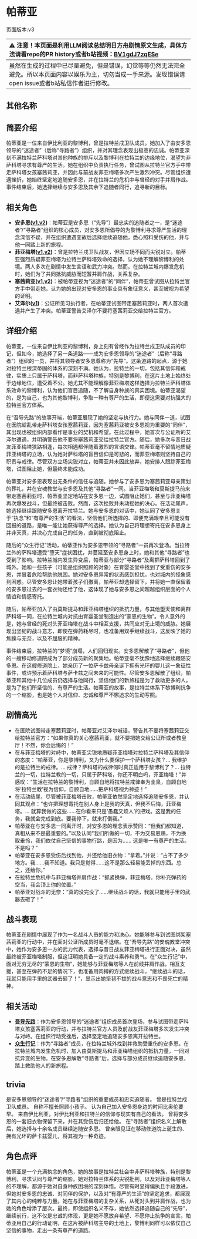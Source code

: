 # 帕蒂亚
页面版本:v3
 

| :warning: 注意！本页面是利用LLM阅读总结明日方舟剧情原文生成，具体方法请看repo的PR history或者b站视频：[BV1gdJ7zqESe](https://www.bilibili.com/video/BV1gdJ7zqESe/)         |
|:----------------------------|
| 虽然在生成的过程中已尽量避免，但是错误，幻觉等等仍然无法完全避免。所以本页面内容以娱乐为主，切勿当成一手来源。发现错误请open issue或者b站私信作者进行修改。|



## 其他名称

## 简要介绍
帕蒂亚是一位来自伊比利亚的黎博利，曾是拉特兰戍卫队成员。她加入了由安多恩领导的“迷途者”（后称“寻路者”）组织，并对其理念表现出极高的忠诚。帕蒂亚深刻不满拉特兰萨科塔对其他种族的排斥以及黎博利在拉特兰的边缘地位，渴望为非萨科塔寻求有尊严的生活。她在组织中负责执行任务，曾试图从拉特兰官方手中带走萨科塔女孩塞茜莉亚，并因此与前战友菲亚梅塔多次产生激烈冲突。尽管组织遭遇挫折，她始终坚定地追随安多恩，并在拉特兰的危机中与曾经的对手并肩作战。事件结束后，她选择继续与安多恩及其余下追随者同行，追寻新的目标。
## 相关角色
-   **安多恩([v1](../chars/extended_char_an_duo_en.md),[v2](extended_char_an_duo_en.md))**：帕蒂亚是安多恩（“先导”）最忠实的追随者之一，是“迷途者”/“寻路者”组织的核心成员，对安多恩所倡导的为黎博利寻求尊严生活的理念深信不疑，并在组织遭遇变故后选择继续追随他，悉心照料受伤的他，并与他一同踏上新的旅程。
-   **菲亚梅塔([v1](../chars/char_300_phenxi.md),[v2](char_300_phenxi.md))**：曾是拉特兰戍卫队战友，但因立场不同而尖锐对立。帕蒂亚强烈质疑菲亚梅塔为拉特兰萨科塔效命的选择，认为她不理解黎博利的处境。两人多次在剧情中发生言语和武力冲突。然而，在拉特兰城内爆发危机时，她们为了共同抵抗威胁而短暂并肩作战，关系复杂。
-   **塞茜莉亚([v1](../chars/extended_char_sai_qian_li_ya.md),[v2](extended_char_sai_qian_li_ya.md))**：被帕蒂亚视为“迷途者”的“同伴”，帕蒂亚曾试图从拉特兰官方手中带走她，认为她的出现对安多恩的事业具有象征意义，甚至被视为希望的证明。
-   **艾泽尔([v1](../chars/extended_char_ai_ze_er.md))**：公证所见习执行者，在帕蒂亚试图带走塞茜莉亚时，两人首次遭遇并产生了冲突。帕蒂亚警告艾泽尔不要将塞茜莉亚交给拉特兰官方。
## 详细介绍
帕蒂亚，一位来自伊比利亚的黎博利，身上刻有曾经作为拉特兰戍卫队成员的印记，但如今，她选择了另一条道路——成为安多恩领导的“迷途者”（后称“寻路者”）组织的一员，并将其领导者安多恩尊称为“先导”。这条道路的起点，源于她对拉特兰根深蒂固的体系的深刻不满。她认为，拉特兰的一切，包括其信仰和戒律，实质上只属于萨科塔，而非萨科塔种族，特别是黎博利，在这片土地上始终处于边缘地位，遭受着不公。她尤其不能理解像菲亚梅塔这样选择为拉特兰萨科塔体系效命的黎博利，认为他们盲目追随，不了解自身种族的真实困境。帕蒂亚渴望的，是为自己，也为其他黎博利，争取一种有尊严的生活，即便这需要对抗强大的拉特兰官方体系。

在“吾导先路”的故事开端，帕蒂亚展现了她的坚定与执行力。她与同伴一道，试图在医院趁乱带走萨科塔女孩塞茜莉亚，因为塞茜莉亚被安多恩视为重要的“同伴”，其出现也被组织内部看作是事业的契机和希望。在此过程中，她首次与公证所的艾泽尔遭遇，并明确警告他不要将塞茜莉亚交给拉特兰官方。随后，她多次与昔日战友菲亚梅塔狭路相逢，每次相遇都伴随着激烈的言语交锋。帕蒂亚毫不留情地质疑菲亚梅塔的立场，认为她对萨科塔的盲目信仰是可悲的，而菲亚梅塔则坚持自己的职责与戒律。尽管双方立场尖锐对立，帕蒂亚并未因此放弃，她安排人跟踪菲亚梅塔，试图阻止她，但最终未能成功。

帕蒂亚对安多恩表现出无条件的信任与追随。她参与了安多恩为塞茜莉亚母亲策划的葬礼，并在安魂教堂与安多恩及其他“寻路者”一同。当菲亚梅塔和莫斯提马前来带走塞茜莉亚时，帕蒂亚坚定地站在安多恩一边，试图阻止她们，甚至与菲亚梅塔再次爆发战斗，但最终被击败。然而，这次挫败并未动摇她的决心。在活动尾声，她选择继续跟随安多恩离开拉特兰。她与安多恩的对话中，她认同了安多恩关于“执念”和“有尊严的生活”的看法，坚信他们所选择的、即便充满艰辛且可能没有回报的道路，是唯一能让她获得尊严的选择。她认为自己将理想寄托在安多恩身上并非天真，并决心完成自己的任务，直到被彻底阻止。

随后的“众生行记”活动，帕蒂亚作为安多恩带领的“寻路者”一员再次登场。当拉特兰外的萨科塔遭受“堕天”症状困扰，并蔓延至安多恩身上时，她和其他“寻路者”也受到了影响。拉特兰城内发生异变后，帕蒂亚与部分“寻路者”及离群萨科塔回到了城外。她和一些孩子（可能是组织照顾的对象）在育婴圣堂中找到了受重伤的安多恩，并冒着危险帮助他脱困。她对安多恩异常的状态感到担忧，也对城内的怪象感到困惑。尽管安多恩让她带着孩子们撤离，帕蒂亚却选择留下，并将她一直保留着的安多恩过去的一套衣物还给了他，这体现了她与安多恩之间超越组织层面的个人情谊和情感寄托。

随后，帕蒂亚加入了由莫斯提马和菲亚梅塔组织的抵抗力量，与其他堕天使和离群萨科塔一同，在拉特兰城内对抗由育婴圣堂制造出的“蒙恩的生物”。令人意外的是，她与曾经的死对头菲亚梅塔在战斗中相互支援，共同应对无止境的威胁。她展现出坚韧的战斗意志，即使在弹药耗尽时，也准备用双手继续战斗，这反映了她的焦躁与无奈，以及不屈服的精神。

事件结束后，拉特兰的“梦境”崩塌，人们回归现实。安多恩解散了“寻路者”，但他的一艘移动修道院成为了部分成员新的聚集地。帕蒂亚毫不犹豫地选择继续跟随安多恩。在这艘修道院上，她亲历了一位萨卡兹母亲诞下拥有光环的婴儿这一象征性事件，或许预示着萨科塔与萨卡兹之间未来的可能性。尽管安多恩解散了组织，帕蒂亚和其他十几位成员仍选择与他同行，坚信他们的新旅程是为了救助更多的人，是为了他们所坚信的、有尊严的生活。帕蒂亚的故事，是拉特兰体系下黎博利抗争的一个缩影，也是她个人对信仰、忠诚和尊严不懈追求的生动写照。
## 剧情高光
- 在医院试图带走塞茜莉亚时，帕蒂亚对艾泽尔喊话，警告其不要将塞茜莉亚交给拉特兰官方：“如果你真的关心塞茜莉亚，就不要把她交给公证所或者教皇厅！不然，你会后悔的！”
- 在与菲亚梅塔的对峙中，帕蒂亚尖锐地质疑菲亚梅塔对拉特兰萨科塔及其信仰的态度：“帕蒂亚，你是黎博利，又为什么要保护一个萨科塔女孩？... 我维护的是拉特兰的戒律。... 戒律？萨科塔的戒律何时真正适用于黎博利了？... 拉特兰的一切，拉特兰教的一切，只属于萨科塔，你还不明白吗，菲亚梅塔！”并感叹：“生活在拉特兰的黎博利，自顾自地将拉特兰戒律奉为圭臬，自顾自地将‘拉特兰教’视为信仰，自顾自地......把萨科塔视为神迹！”
- 在活动结尾，尽管被菲亚梅塔击败，帕蒂亚依然坚定地选择追随安多恩，并认同其观点：“也许把理想寄托在别人身上是我的天真，但我不后悔，菲亚梅塔。... 就算我做的这些......在你看来只是‘愚蠢又烦人’的把戏。这是我的任务，我就会完成到底。要我停下，就来打倒我。”
- 帕蒂亚在与安多恩一同离开时，对安多恩的理念表示赞同：“但我们都知道，真相从来不是最重要的。”以及认同“我们所做的一切，不为交易恩赐，不为换取垂怜，我们依仗自己坚信的事物行路，是因为...... 这是唯一有尊严的生活。不是吗？”
- 帕蒂亚在安多恩受伤后找到他，并还给他旧衣物：“拿着。”并说：“占不了多少地方。我......我不知道。我只是觉得......这不是那么轻易能丢掉的东西。总之，还给你。”
- 在拉特兰危机中与菲亚梅塔并肩作战：“抓紧换弹，菲亚梅塔。你补充弹药的空当，我会顶上你的位置。”
- 帕蒂亚对战斗的无奈：“真的没完没了......继续战斗的话，我就只能用手里的武器去砸了！”
## 战斗表现
帕蒂亚在剧情中展现了作为一名战斗人员的能力和决心。她能够参与到试图绑架塞茜莉亚的行动中，并在面对公证所成员时毫不退缩。在“吾导先路”的安魂教堂冲突中，她作为安多恩一方的武力代表，选择与昔日战友菲亚梅塔进行正面对决，虽然最终被菲亚梅塔制服，但这证明她具备一定的战斗素养和勇气。在“众生行记”中，面对无穷无尽的“蒙恩的生物”，她能够与菲亚梅塔等人在前线并肩作战，相互支援，甚至在弹药不足的情况下，也准备用肉搏的方式继续战斗，“继续战斗的话，我就只能用手里的武器去砸了！”，显示出她坚韧不拔的战斗意志和不畏死亡的精神。
## 相关活动
-   **[吾导先路](../stories/act16side.md)**：作为安多恩领导的“迷途者”组织成员首次登场，参与试图带走萨科塔女孩塞茜莉亚的行动，并与拉特兰官方人员及前战友菲亚梅塔多次发生冲突与对峙。在组织行动受挫后，选择坚定地追随安多恩离开拉特兰。
-   **[众生行记](../stories/act42side.md)**：作为“寻路者”成员，在拉特兰城外找到并救助受重伤的安多恩。在拉特兰城内发生危机时，加入由莫斯提马和菲亚梅塔组织的抵抗力量，一同对抗异变的生物。在安多恩解散“寻路者”后，选择与部分成员继续追随安多恩，踏上救助他人的新旅程。
## trivia
是安多恩领导的“迷途者”/“寻路者”组织的重要成员和忠实追随者。
曾是拉特兰戍卫队成员。
自称不擅长照顾小孩子。
认为自己加入安多恩身边的时间比奥伦要早。
来自伊比利亚，对伊比利亚和拉特兰的信仰与现实有自己的看法。
曾将安多恩的一套旧衣物保留下来，并在其受伤后归还给他。
在“寻路者”组织名义上解散后，她选择与十余名成员继续追随安多恩。
曾亲眼见证在移动修道院上诞生的、拥有光环的萨卡兹婴儿，将其视为一种奇迹。
## 角色点评
帕蒂亚是一个充满执念的角色，她的故事是拉特兰社会中非萨科塔种族，特别是黎博利，寻求认同与尊严的缩影。她对拉特兰体系的尖锐批判，以及对菲亚梅塔等人的不理解，都源于她对自身种族困境的深刻体悟。尽管有时显得偏执且手段激进，但她对安多恩的忠诚、对同伴的保护，以及对“有尊严的生活”的坚定追求，都展现了其内心的纯粹与力量。她在与菲亚梅塔的复杂关系，从死对头到并肩作战，也为她的角色增添了层次。最终，即使组织名义不存，她依然选择追随自己的“先导”，继续前行，这不仅是忠诚的体现，更是她不愿放弃希望、不愿停止抗争的宣言。帕蒂亚用自己的行动证明，在这片被萨科塔主导的土地上，黎博利同样可以依仗自己坚信的事物，走出一条有尊严的道路。